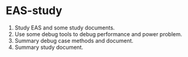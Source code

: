 # EAS-study
1. Study EAS and some study documents.
2. Use some debug tools to debug performance and power problem.
3. Summary debug case methods and document.
4. Summary study document.
